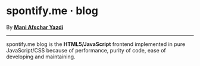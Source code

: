 spontify.me &middot; blog
==============================================================================

By [**Mani Afschar Yazdi**](https://afschar-yazdi.de)

------------------------------------------------------------------------------

spontify.me blog is the **HTML5/JavaScript** frontend implemented in pure JavaScript/CSS because of performance, purity of code, ease of developing and maintaining.